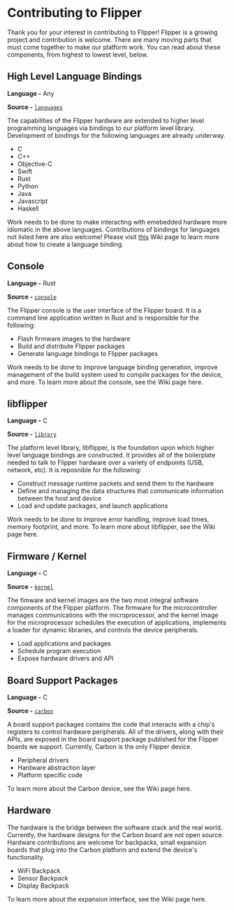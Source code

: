 # Contributing to Flipper

Thank you for your interest in contributing to Flipper! Flipper is a growing project and contribution is welcome. There are many moving parts that must come together to make our platform work. You can read about these components, from highest to lowest level, below.

## High Level Language Bindings

**Language -** Any

**Source -** [`languages`](../../tree/master/languages)

The capabilities of the Flipper hardware are extended to higher level programming languages via bindings to our platform level library. Development of bindings for the following languages are already underway.

- C
- C++
- Objective-C
- Swift
- Rust
- Python
- Java
- Javascript
- Haskell

Work needs to be done to make interacting with emebedded hardware more idiomatic in the above languages. Contributions of bindings for languages not listed here are also welcome! Please visit [this](https://github.com/georgemorgan/flipper/wiki/Creating-a-Language-Binding) Wiki page to learn more about how to create a language binding.

## Console

**Language -** Rust

**Source -** [`console`](../../tree/master/console)

The Flipper console is the user interface of the Flipper board. It is a command line application written in Rust and is responsible for the following:

- Flash firmware images to the hardware
- Build and distribute Flipper packages
- Generate language bindings to Flipper packages

Work needs to be done to improve language binding generation, improve management of the build system used to compile packages for the device, and more. To learn more about the console, see the Wiki page here.

## libflipper

**Language -** C

**Source -** [`library`](../../tree/master/library)

The platform level library, libflipper, is the foundation upon which higher level language bindings are constructed. It provides all of the boilerplate needed to talk to Flipper hardware over a variety of endpoints (USB, network, etc). It is reposnible for the following:

- Construct message runtime packets and send them to the hardware
- Define and managing the data structures that communicate information between the host and device
- Load and update packages, and launch applications

Work needs to be done to improve error handling, improve load times, memory footprint, and more. To learn more about libflipper, see the Wiki page here.

## Firmware / Kernel

**Language -** C

**Source -** [`kernel`](../../tree/master/kernel)

The fimware and kernel images are the two most integral software components of the Flipper platform. The firmware for the microcontroller manages communications with the microprocessor, and the kernel image for the microprocessor schedules the execution of applications, implements a loader for dynamic libraries, and controls the device peripherals.

- Load applications and packages
- Schedule program execution
- Expose hardware drivers and API

## Board Support Packages

**Language -** C

**Source -** [`carbon`](../../tree/master/carbon)

A board support packages contains the code that interacts with a chip's registers to control hardware peripherals. All of the drivers, along with their APIs, are exposed in the board support package published for the Flipper boards we support. Currently, Carbon is the only Flipper device.

- Peripheral drivers
- Hardware abstraction layer
- Platform specific code

To learn more about the Carbon device, see the Wiki page here.

## Hardware

The hardware is the bridge between the software stack and the real world. Currently, the hardware designs for the Carbon board are not open source. Hardware contributions are welcome for backpacks, small expansion boards that plug into the Carbon platform and extend the device's functionality.

- WiFi Backpack
- Sensor Backpack
- Display Backpack

To learn more about the expansion interface, see the Wiki page here.

